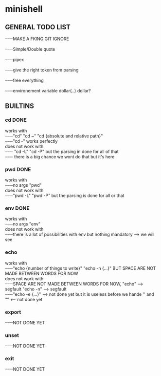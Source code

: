 # minishell

## GENERAL TODO LIST

----MAKE A FKING GIT IGNORE <br /><br />
----Simple/Double quote <br /><br />
----pipex <br /><br />
----give the right token from parsing <br /><br />
----free everything<br /><br />
----environement variable dollar{..} dollar?

## BUILTINS

### cd  DONE
  works with <br />
  ----"cd" "cd ~" "cd {absolute and relative path}" <br />
  ----"cd -" works perfectly<br />
  does not work with <br />
  ---- "cd -L" "cd -P" but the parsing in done for all of that <br />
  ---- there is a big chance we wont do that but it's here
  
### pwd DONE
  works with <br />
  ----no args "pwd" <br />
  does not work with <br />
  ----"pwd -L" "pwd -P" but the parsing is done for all or that <br />

### env DONE
  works with <br />
  ----no args "env" <br />
  does not work with <br />
  ----there is a lot of possibilities with env but nothing mandatory --> we will see

### echo
  works with  <br />
  ----"echo {number of things to write}" "echo -n {...}" BUT SPACE ARE NOT MADE BETWEEN WORDS FOR NOW <br />
  does not work with <br />
  ----SPACE ARE NOT MADE BETWEEN WORDS FOR NOW, "echo" --> segfault "echo -n" --> segfault <br />
  ----"echo -e {...}" --> not done yet but it is useless before we hande '' and "" <-- not done yet

  ### export
  ----NOT DONE YET
  ### unset
  ----NOT DONE YET
  ### exit
  ----NOT DONE YET
